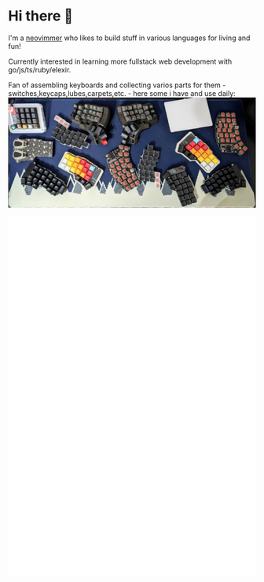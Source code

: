 # Hi there 👋

I'm a [neovimmer](https://neovim.io/) who likes to build stuff in various languages for living and fun!

Currently interested in learning more fullstack web development with go/js/ts/ruby/elexir.

Fan of assembling keyboards and collecting varios parts for them - switches,keycaps,lubes,carpets,etc. - here some i have and use daily:
![keyboards](https://github.com/alex-popov-tech/alex-popov-tech/blob/master/keyboards.jpg)

![Metrics](https://github.com/alex-popov-tech/alex-popov-tech/blob/master/github-metrics.svg)

